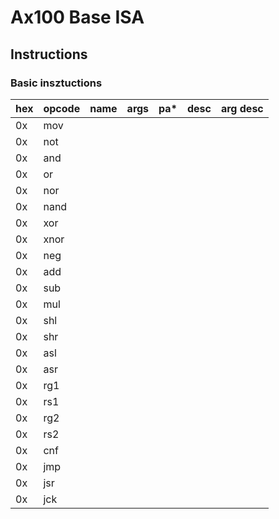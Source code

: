 # Ax100 Base ISA

## Instructions

### Basic insztuctions
| hex | opcode | name | args | pa* | desc | arg desc |
| --- | ------ | -----| ---- | --- | ---- | -------- |
| 0x | mov |  |  |  |  |  |
| 0x | not |  |  |  |  |  |
| 0x | and |  |  |  |  |  |
| 0x | or |  |  |  |  |  |
| 0x | nor |  |  |  |  |  |
| 0x | nand |  |  |  |  |  |
| 0x | xor |  |  |  |  |  |
| 0x | xnor |  |  |  |  |  |
| 0x | neg |  |  |  |  |  |
| 0x | add |  |  |  |  |  |
| 0x | sub |  |  |  |  |  |
| 0x | mul |  |  |  |  |  |
| 0x | shl |  |  |  |  |  |
| 0x | shr |  |  |  |  |  |
| 0x | asl |  |  |  |  |  |
| 0x | asr |  |  |  |  |  |
| 0x | rg1 |  |  |  |  |  |
| 0x | rs1 |  |  |  |  |  |
| 0x | rg2 |  |  |  |  |  |
| 0x | rs2 |  |  |  |  |  |
| 0x | cnf |  |  |  |  |  |
| 0x | jmp |  |  |  |  |  |
| 0x | jsr |  |  |  |  |  |
| 0x | jck |  |  |  |  |  |

